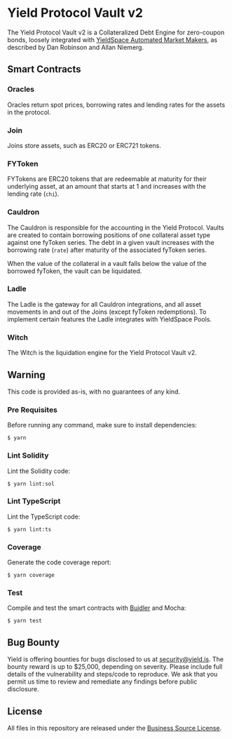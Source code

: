 # Yield Protocol Vault v2

The Yield Protocol Vault v2 is a Collateralized Debt Engine for zero-coupon bonds, loosely integrated with [YieldSpace Automated Market Makers](https://yield.is/Yield.pdf), as described by Dan Robinson and Allan Niemerg.

## Smart Contracts

### Oracles
Oracles return spot prices, borrowing rates and lending rates for the assets in the protocol.

### Join
Joins store assets, such as ERC20 or ERC721 tokens.

### FYToken
FYTokens are ERC20 tokens that are redeemable at maturity for their underlying asset, at an amount that starts at 1 and increases with the lending rate (`chi`).

### Cauldron
The Cauldron is responsible for the accounting in the Yield Protocol. Vaults are created to contain borrowing positions of one collateral asset type against one fyToken series. The debt in a given vault increases with the borrowing rate (`rate`) after maturity of the associated fyToken series.

When the value of the collateral in a vault falls below the value of the borrowed fyToken, the vault can be liquidated.

### Ladle
The Ladle is the gateway for all Cauldron integrations, and all asset movements in and out of the Joins (except fyToken redemptions). To implement certain features the Ladle integrates with YieldSpace Pools.

### Witch
The Witch is the liquidation engine for the Yield Protocol Vault v2.

## Warning
This code is provided as-is, with no guarantees of any kind.

### Pre Requisites
Before running any command, make sure to install dependencies:

```
$ yarn
```

### Lint Solidity
Lint the Solidity code:

```
$ yarn lint:sol
```

### Lint TypeScript
Lint the TypeScript code:

```
$ yarn lint:ts
```

### Coverage
Generate the code coverage report:

```
$ yarn coverage
```

### Test
Compile and test the smart contracts with [Buidler](https://buidler.dev/) and Mocha:

```
$ yarn test
```

## Bug Bounty
Yield is offering bounties for bugs disclosed to us at [security@yield.is](mailto:security@yield.is). The bounty reward is up to $25,000, depending on severity. Please include full details of the vulnerability and steps/code to reproduce. We ask that you permit us time to review and remediate any findings before public disclosure.

## License
All files in this repository are released under the [Business Source License](https://github.com/yieldprotocol/fyDai/blob/master/LICENSE.md).
